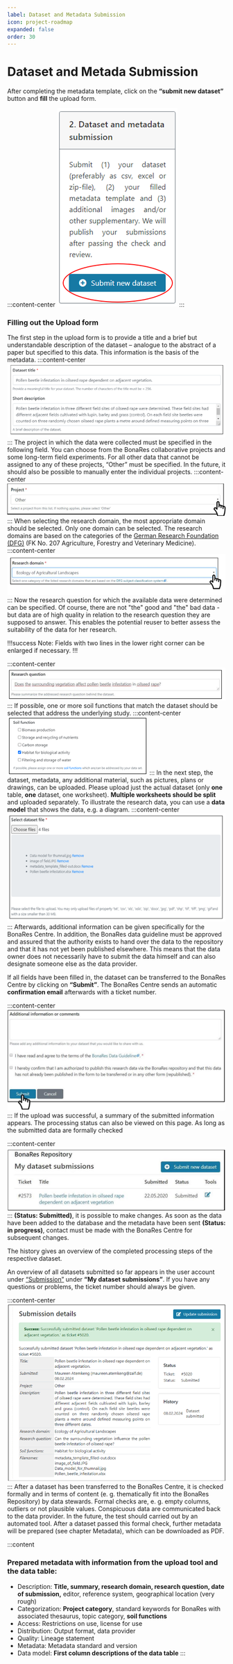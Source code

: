 ```yaml
---
label: Dataset and Metadata Submission
icon: project-roadmap
expanded: false
order: 30
---
```

# Dataset and Metada Submission

After completing the metadata template, click on the **“submit new dataset”** button and **fill** the upload form.

:::content-center
![_Submit a new dataset_](/static/img/fig_submit_new_dataset.png)
:::

### Filling out the Upload form

The first step in the upload form is to provide a title and a brief but understandable description of the dataset – analogue to the abstract of a paper but specified to this data. This information is the basis of the metadata.
:::content-center
![_Upload form: Title and description of the dataset_](/static/img/fig_title_description.png)
:::
The project in which the data were collected must be specified in the following field. You can choose from the BonaRes collaborative projects and some long-term field experiments. For all other data that cannot be assigned to any of these projects, “Other” must be specified. In the future, it should also be possible to manually enter the individual projects.
:::content-center
![_Upload form: Project_](/static/img/fig_project.png)
:::
When selecting the research domain, the most appropriate domain should be selected. Only one domain can be selected. The research domains are based on the categories of the [German Research Foundation (DFG)](https://www.dfg.de/en/dfg_profile/statutory_bodies/review_boards/subject_areas/index.jsp) (FK No. 207 Agriculture, Forestry and Veterinary Medicine).
:::content-center
![_Upload form: Selection of the relevant Research Domain_](/static/img/fig_domain.png)
:::
Now the research question for which the available data were determined can be specified. Of course, there are not "the" good and "the" bad data - but data are of high quality in relation to the research question they are supposed to answer. This enables the potential reuser to better assess the suitability of the data for her research.

!!!success Note:
Fields with two lines in the lower right corner can be enlarged if necessary.
!!!

:::content-center
![_Upload form: Specifying the research question_](/static/img/fig_research_question.png)
:::
If possible, one or more soil functions that match the dataset should be selected that address the underlying study.
:::content-center
![_Upload form: Selection the soil functions_](/static/img/fig_soil_functions.png)
:::
In the next step, the dataset, metadata, any additional material, such as pictures, plans or drawings, can be uploaded. Please upload just the actual dataset (only **one** table, **one** dataset, one worksheet). **Multiple worksheets should be split** and uploaded separately.
To illustrate the research data, you can use a **data model** that shows the data, e.g. a diagram.
:::content-center
![_Upload dataset, metadata and supplemental material_](/static/img/fig_select_dataset.png)
:::
Afterwards, additional information can be given specifically for the BonaRes Centre. In addition, the BonaRes data guideline must be approved and assured that the authority exists to hand over the data to the repository and that it has not yet been published elsewhere. This means that the data owner does not necessarily have to submit the data himself and can also designate someone else as the data provider.

If all fields have been filled in, the dataset can be transferred to the BonaRes Centre by clicking on **“Submit”**. The BonaRes Centre sends an automatic **confirmation email** afterwards with a ticket number.

:::content-center
![Additional Information](/static/img/fig_addtional_information.png)
:::
If the upload was successful, a summary of the submitted information appears. The processing status can also be viewed on this page. As long as the submitted data are formally checked

:::content-center
![_List of all records_](/static/img/fig_list_of_all_records.png)
:::
**(Status: Submitted)**, it is possible to make changes. As soon as the data have been added to the database and the metadata have been sent 
**(Status: in progress)**, contact must be made with the BonaRes Centre for subsequent changes.

The history gives an overview of the completed processing steps of the respective dataset.

An overview of all datasets submitted so far appears in the user account under [“Submission”](https://tools.bonares.de/submission/) under **“My dataset submissions”**. If you have any questions or problems, the ticket number should always be given.

:::content-center
![_Submission details_](/static/img/fig_submission_details.png)
:::
After a dataset has been transferred to the BonaRes Centre, it is checked formally and in terms of content  (e. g. thematically fit into the BonaRes Repository) by data stewards. Formal checks are, e. g. empty columns, outliers or not plausible values. Conspicuous data are communicated back to the data provider. In the future, the test should carried out by an automated tool. After a dataset passed this formal check, further metadata will be prepared (see chapter Metadata), which can be downloaded as PDF.

:::content
### Prepared metadata with **information from the upload tool and the data table:**
* Description: **Title, summary, research domain, research question, date of submission,** editor, reference system, geographical location (very rough)
* Categorization: **Project category**, standard keywords for BonaRes with associated thesaurus, topic category, **soil functions**
* Access: Restrictions on use, license for use
* Distribution: Output format, data provider
* Quality: Lineage statement
* Metadata: Metadata standard and version
* Data model: **First column descriptions of the data table**
:::
